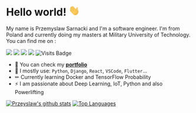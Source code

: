 # Hello world! <img src="https://raw.githubusercontent.com/PrzemyslawSarnacki/PrzemyslawSarnacki/master/wave.gif" width="30px">

My name is Przemyslaw Sarnacki and I'm a software engineer. I'm from Poland and currently doing my masters at Military University of Technology. You can find me on :


[<img src="https://img.shields.io/badge/github-%2312100E.svg?&style=for-the-badge&logo=github&logoColor=white" />](https://github.com/PrzemyslawSarnacki) [<img src="https://img.shields.io/badge/linkedin-%230077B5.svg?&style=for-the-badge&logo=linkedin&logoColor=white" />](https://www.linkedin.com/in/przemysław-sarnacki-92b4291b1/) [<img src = "https://img.shields.io/badge/instagram-%23E4405F.svg?&style=for-the-badge&logo=instagram&logoColor=white">](https://www.instagram.com/bboy_przemko/) [<img src ="https://img.shields.io/badge/Portfolio-up-%23.svg?&style=for-the-badge&logo=&logoColor=white%22">](https://przemyslawsarnacki.github.io/MyReactPortfolio/) ![Visits Badge](https://badges.pufler.dev/visits/PrzemyslawSarnacki/PrzemyslawSarnacki?style=for-the-badge ) 

- 💼 You can check my [**portfolio**](https://przemyslawsarnacki.github.io/MyReactPortfolio/)
- 🧰 I mostly use: `Python`, `Django`, `React`, `VSCode`, `Flutter`...
- ✏ Currently learning Docker and TensorFlow Probability
- ⚡ I am passionate about Deep Learning, IoT, Python and also Powerlifting 


[![Przeyslaw's github stats](https://github-readme-stats.vercel.app/api?username=PrzemyslawSarnacki&theme=light&show_icons=true&line_height=27)](https://github.com/PrzemyslawSarnacki/github-readme-stats)
[![Top Languages](https://github-readme-stats.vercel.app/api/top-langs/?username=PrzemyslawSarnacki&theme=light&hide=html,css)](https://github.com/PrzemyslawSarnacki/github-readme-stats)

<!--
**PrzemyslawSarnacki/PrzemyslawSarnacki/** is a ✨ _special_ ✨ repository because its `README.md` (this file) appears on your GitHub profile.
-->
